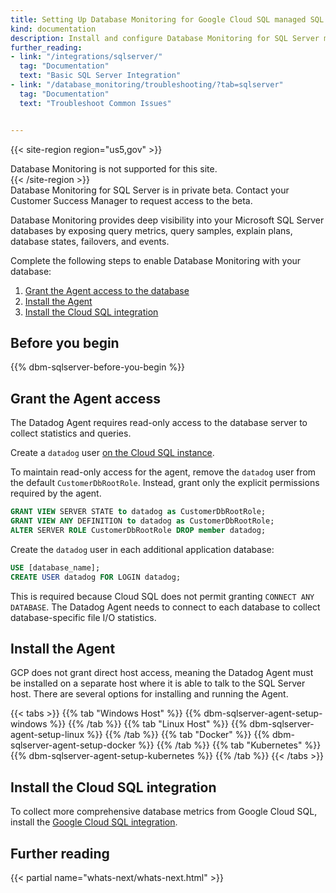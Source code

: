 ```yaml
---
title: Setting Up Database Monitoring for Google Cloud SQL managed SQL Server
kind: documentation
description: Install and configure Database Monitoring for SQL Server managed on Google Cloud SQL
further_reading:
- link: "/integrations/sqlserver/"
  tag: "Documentation"
  text: "Basic SQL Server Integration"
- link: "/database_monitoring/troubleshooting/?tab=sqlserver"
  tag: "Documentation"
  text: "Troubleshoot Common Issues"


---
```


{{< site-region region="us5,gov" >}}
<div class="alert alert-warning">Database Monitoring is not supported for this site.</div>
{{< /site-region >}}

<div class="alert alert-warning">Database Monitoring for SQL Server is in private beta. Contact your Customer Success Manager to request access to the beta.</div>

Database Monitoring provides deep visibility into your Microsoft SQL Server databases by exposing query metrics, query samples, explain plans, database states, failovers, and events.

Complete the following steps to enable Database Monitoring with your database:

1. [Grant the Agent access to the database](#grant-the-agent-access)
2. [Install the Agent](#install-the-agent)
3. [Install the Cloud SQL integration](#install-the-cloud-sql-integration)

## Before you begin

{{% dbm-sqlserver-before-you-begin %}}

## Grant the Agent access

The Datadog Agent requires read-only access to the database server to collect statistics and queries.

Create a `datadog` user [on the Cloud SQL instance][1].

To maintain read-only access for the agent, remove the `datadog` user from the default `CustomerDbRootRole`. Instead, grant only the explicit permissions required by the agent.

```SQL
GRANT VIEW SERVER STATE to datadog as CustomerDbRootRole;
GRANT VIEW ANY DEFINITION to datadog as CustomerDbRootRole;
ALTER SERVER ROLE CustomerDbRootRole DROP member datadog;
```

Create the `datadog` user in each additional application database:
```SQL
USE [database_name];
CREATE USER datadog FOR LOGIN datadog;
```

This is required because Cloud SQL does not permit granting `CONNECT ANY DATABASE`. The Datadog Agent needs to connect to each database to collect database-specific file I/O statistics.

## Install the Agent

GCP does not grant direct host access, meaning the Datadog Agent must be installed on a separate host where it is able to talk to the SQL Server host. There are several options for installing and running the Agent.

{{< tabs >}}
{{% tab "Windows Host" %}}
{{% dbm-sqlserver-agent-setup-windows %}}
{{% /tab %}}
{{% tab "Linux Host" %}}
{{% dbm-sqlserver-agent-setup-linux %}}
{{% /tab %}}
{{% tab "Docker" %}}
{{% dbm-sqlserver-agent-setup-docker %}}
{{% /tab %}}
{{% tab "Kubernetes" %}}
{{% dbm-sqlserver-agent-setup-kubernetes %}}
{{% /tab %}}
{{< /tabs >}}

## Install the Cloud SQL integration

To collect more comprehensive database metrics from Google Cloud SQL, install the [Google Cloud SQL integration][2].

## Further reading

{{< partial name="whats-next/whats-next.html" >}}

[1]: https://cloud.google.com/sql/docs/sqlserver/create-manage-users#creating
[2]: /integrations/google_cloudsql

